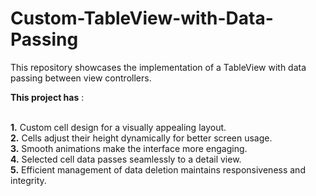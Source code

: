 # Custom-TableView-with-Data-Passing
This repository showcases the implementation of a TableView with data passing between view controllers. 

**This project has** :<br><br>

**1.** Custom cell design for a visually appealing layout.<br>
**2.** Cells adjust their height dynamically for better screen usage.<br>
**3.** Smooth animations make the interface more engaging.<br>
**4.** Selected cell data passes seamlessly to a detail view.<br>
**5.** Efficient management of data deletion maintains responsiveness and integrity.<br>
